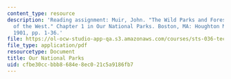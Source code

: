 ```yaml
---
content_type: resource
description: 'Reading assignment: Muir, John. "The Wild Parks and Forest Reservations
  of the West." Chapter 1 in Our National Parks. Boston, MA: Houghton Mifflin & Co.,
  1901, pp. 1-36.'
file: https://ol-ocw-studio-app-qa.s3.amazonaws.com/courses/sts-036-technology-and-nature-in-american-history-spring-2008/cfbe30ccbbb8684e8ec021c5a9186fb7_muir_natlprk_ch1.pdf
file_type: application/pdf
resourcetype: Document
title: Our National Parks
uid: cfbe30cc-bbb8-684e-8ec0-21c5a9186fb7
---
```

